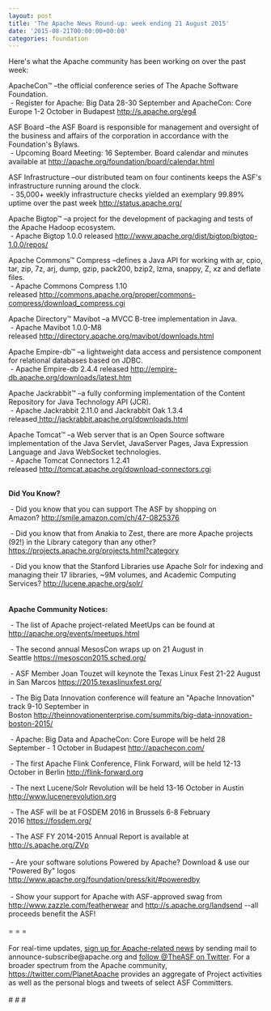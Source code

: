 ```yaml
---
layout: post
title: 'The Apache News Round-up: week ending 21 August 2015'
date: '2015-08-21T00:00:00+00:00'
categories: foundation
---
```

<div> 
    <p>Here's what the Apache community has been working on over the past week:</p> 
    <p>ApacheCon™ –the official conference series of The Apache Software Foundation.<br />&nbsp;- Register for Apache: Big Data 28-30 September and ApacheCon: Core Europe 1-2 October in Budapest&nbsp;<a href="http://s.apache.org/eg4">http://s.apache.org/eg4</a></p> 
  </div> 
  <div>ASF Board –the ASF Board is responsible for management and oversight of the business and affairs of the corporation in accordance with the Foundation's Bylaws.</div> 
  <div>&nbsp;- Upcoming Board Meeting: 16 September. Board calendar and minutes available at <a href="http://apache.org/foundation/board/calendar.html">http://apache.org/foundation/board/calendar.html</a></div> 
  <div> 
    <p>ASF Infrastructure –our distributed team on four continents keeps the ASF's infrastructure running around the clock.<br />&nbsp;- 35,000+ weekly infrastructure checks yielded an exemplary 99.89% uptime over the past week <a href="http://status.apache.org/">http://status.apache.org/</a></p> 
    <p>Apache Bigtop™ –a project for the development of packaging and tests of the Apache Hadoop ecosystem.<br />&nbsp;- Apache Bigtop 1.0.0 released&nbsp;<a href="http://www.apache.org/dist/bigtop/bigtop-1.0.0/repos/">http://www.apache.org/dist/bigtop/bigtop-1.0.0/repos/</a></p> 
    <p>Apache Commons™ Compress –defines a Java API for working with ar, cpio, tar, zip, 7z, arj, dump, gzip, pack200, bzip2, lzma, snappy, Z, xz and deflate files.<br />&nbsp;- Apache Commons Compress 1.10 released&nbsp;<a href="http://commons.apache.org/proper/commons-compress/download_compress.cgi">http://commons.apache.org/proper/commons-compress/download_compress.cgi</a></p>Apache Directory™ Mavibot –a MVCC B-tree implementation in Java.<br />&nbsp;- Apache Mavibot 1.0.0-M8 released&nbsp;<a href="http://directory.apache.org/mavibot/downloads.html">http://directory.apache.org/mavibot/downloads.html</a> 
  </div> 
  <div> 
    <p>Apache Empire-db™ –a lightweight data access and persistence component for relational databases based on JDBC.<br />&nbsp;- Apache Empire-db 2.4.4 released&nbsp;<a href="http://empire-db.apache.org/downloads/latest.htm">http://empire-db.apache.org/downloads/latest.htm</a></p> 
    <p>Apache Jackrabbit™&nbsp;–a fully conforming implementation of the Content Repository for Java Technology API (JCR).<br />&nbsp;- Apache Jackrabbit 2.11.0 and Jackrabbit Oak 1.3.4 released<a href="http://jackrabbit.apache.org/downloads.html">&nbsp;http://jackrabbit.apache.org/downloads.html</a></p> 
    <p>Apache Tomcat™ –a Web server that is an Open Source software implementation of the Java Servlet, JavaServer Pages, Java Expression Language and Java WebSocket technologies.<br />&nbsp;- Apache Tomcat Connectors 1.2.41 released&nbsp;<a href="http://tomcat.apache.org/download-connectors.cgi">http://tomcat.apache.org/download-connectors.cgi</a></p> 
  </div> 
  <div> 
    <p><b><br />Did You Know?</b></p> 
  </div> 
  <div>&nbsp;- Did you know that you can support The ASF by shopping on Amazon?&nbsp;<a href="http://smile.amazon.com/ch/47-0825376">http://smile.amazon.com/ch/47-0825376</a></div> 
  <p>&nbsp;- Did you know that from Anakia to Zest, there are more Apache projects (92!) in the Library category than any other? <a href="https://projects.apache.org/projects.html?category">https://projects.apache.org/projects.html?category</a></p> 
  <div>&nbsp;- Did you know that the Stanford Libraries use Apache Solr for indexing and managing their 17 libraries, ~9M volumes, and Academic Computing Services?&nbsp;<a href="http://lucene.apache.org/solr/">http://lucene.apache.org/solr/</a></div> 
  <div><br /></div> 
  <div><br /></div> 
  <div><b>Apache Community Notices:</b></div> 
  <div> 
    <p>&nbsp;- The list of Apache project-related MeetUps can be found at <a href="https://blogs.apache.org/roller-ui/authoring/-%20The%20list%20of%20Apache%20project-related%20MeetUps%20can%20be%20found%20at%20http://apache.org/events/meetups.html">http://apache.org/events/meetups.html</a></p> 
    <p>&nbsp;- The second annual MesosCon wraps up on 21 August in Seattle&nbsp;<a href="https://mesoscon2015.sched.org/">https://mesoscon2015.sched.org/</a></p> 
  </div> 
  <div> 
    <p>&nbsp;- ASF Member Joan Touzet will keynote the Texas Linux Fest 21-22 August in San Marcos <a href="https://2015.texaslinuxfest.org/">https://2015.texaslinuxfest.org/</a></p> 
    <p>&nbsp;- The Big Data Innovation conference will feature an &quot;Apache Innovation&quot; track 9-10 September in Boston&nbsp;<a href="http://theinnovationenterprise.com/summits/big-data-innovation-boston-2015/">http://theinnovationenterprise.com/summits/big-data-innovation-boston-2015/</a></p> 
  </div> 
  <div> 
    <p>&nbsp;- Apache: Big Data and ApacheCon: Core Europe will be held 28 September - 1 October in Budapest <a href="http://apachecon.com/">http://apachecon.com/</a></p> 
    <p><a href="http://apachecon.com/"></a>&nbsp;- The first Apache Flink Conference, Flink Forward, will be held 12-13 October in Berlin <a href="http://flink-forward.org/">http://flink-forward.org</a></p> 
  </div> 
  <div> 
    <p><a href="http://flink-forward.org/"></a>&nbsp;- The next Lucene/Solr Revolution will be held 13-16 October in Austin <a href="http://www.lucenerevolution.org/">http://www.lucenerevolution.org</a></p> 
  </div> 
  <div> 
    <p>&nbsp;- The ASF will be at FOSDEM 2016 in Brussels 6-8 February 2016&nbsp;<a href="https://fosdem.org/">https://fosdem.org/</a></p> 
  </div> 
  <div>&nbsp;- The ASF FY 2014-2015 Annual Report is available at <a href="http://s.apache.org/ZVp">http://s.apache.org/ZVp</a></div> 
  <div><br /></div> 
  <div>&nbsp;- Are your software solutions Powered by Apache? Download &amp; use our &quot;Powered By&quot; logos <a href="http://www.apache.org/foundation/press/kit/#poweredby">http://www.apache.org/foundation/press/kit/#poweredby</a></div> 
  <div><br /></div> 
  <div>&nbsp;- Show your support for Apache with ASF-approved swag from <a href="http://www.zazzle.com/featherwear">http://www.zazzle.com/featherwear</a> and <a href="http://s.apache.org/landsend">http://s.apache.org/landsend</a> --all proceeds benefit the ASF!&nbsp;</div> 
  <div><br /></div> 
  <div>= = =</div> 
  <div><br /></div> 
  <div>For real-time updates, <a href="http://apache.org/foundation/mailinglists.html#foundation-announce">sign up for Apache-related news</a> by sending mail to announce-subscribe@apache.org and <a href="https://twitter.com/theASF/">follow @TheASF on Twitter</a>. For a broader spectrum from the Apache community, <a href="https://twitter.com/PlanetApache">https://twitter.com/PlanetApache</a> provides an aggregate of Project activities as well as the personal blogs and tweets of select ASF Committers.</div> 
  <div><br /></div> 
  <div># # #</div>
